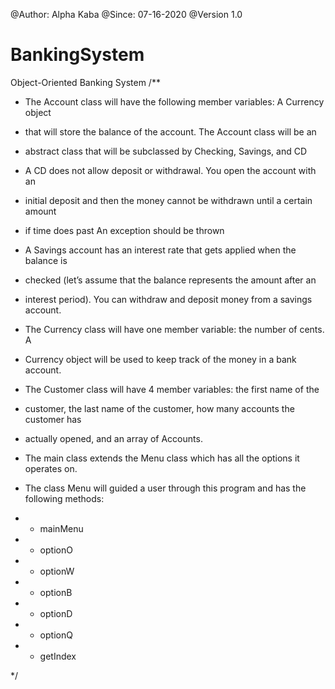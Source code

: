@Author: Alpha Kaba
@Since: 07-16-2020
@Version 1.0

# BankingSystem
Object-Oriented Banking System
/**

 * The Account class will have the following member variables: A Currency object

 * that will store the balance of the account. The Account class will be an

 * abstract class that will be subclassed by Checking, Savings, and CD
 

 * A CD does not allow deposit or withdrawal. You open the account with an

 * initial deposit and then the money cannot be withdrawn until a certain amount

 * if time does past An exception should be thrown 


 * A Savings account has an interest rate that gets applied when the balance is

 * checked (let’s assume that the balance represents the amount after an

 * interest period). You can withdraw and deposit money from a savings account.


 * The Currency class will have one member variable: the number of cents. A

 * Currency object will be used to keep track of the money in a bank account.

 

 * The Customer class will have 4 member variables: the first name of the

 * customer, the last name of the customer, how many accounts the customer has

 * actually opened, and an array of Accounts.

 

 * The main class extends the Menu class which has all the options it operates on.



 * The class Menu will guided a user through this program and has the following methods:

 *  - mainMenu

 *  - optionO

 *  - optionW

 *  - optionB

 *  - optionD

 *  - optionQ

 *  - getIndex

 */
